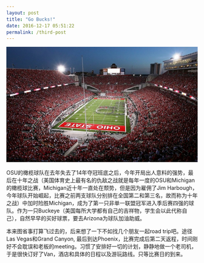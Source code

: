 ```yaml
---
layout: post
title: "Go Bucks!"
date: 2016-12-17 05:51:22
permalink: /third-post
---
```


<span class="image featured"><img src="/images/pic07.jpg" alt=""></span>


OSU的橄榄球队在去年失去了14年夺冠班底之后，今年开局出人意料的强势，最后在十年之战（美国体育史上最有名的仇敌之战就是每年一度的OSU和Michigan的橄榄球比赛，Michigan近十年一直处在颓势，但是因为雇佣了Jim Harbough，今年球队开始崛起，比赛之前两支球队分别排在全国第二和第三名，故而称为十年之战）中加时险胜Michigan，成为了第一只非单一联盟冠军进入季后赛四强的球队。作为一只Buckeye（美国每所大学都有自己的吉祥物，学生会以此代称自己），自然早早的买好球票，要去Arizona为球队加油助威。

本来图省事打算飞过去的，后来想了一下不如找几个朋友一起road trip吧。途径Las Vegas和Grand Canyon, 最后到达Phoenix，比赛完成后第二天返程，时间刚好不会耽误和老板的meeting。习惯了安排好一切的计划，静静地做一个老司机，于是很快订好了Van，酒店和具体的日程以及游玩路线。只等比赛日的到来。
